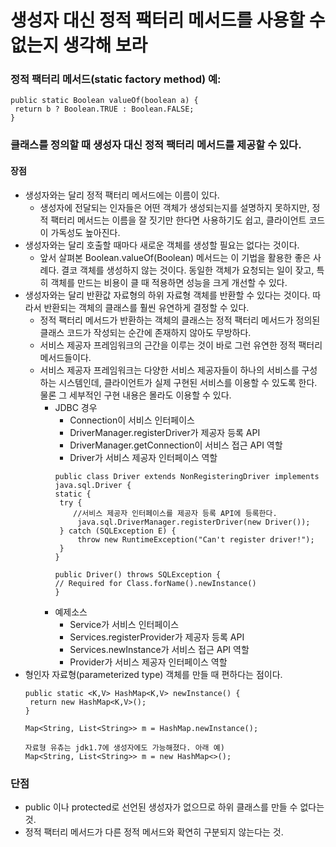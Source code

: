 # 생성자 대신 정적 팩터리 메서드를 사용할 수 없는지 생각해 보라

### 정적 팩터리 메서드(static factory method) 예:
````
public static Boolean valueOf(boolean a) { 
 return b ? Boolean.TRUE : Boolean.FALSE;
}
````

### 클래스를 정의할 때 생성자 대신 정적 팩터리 메서드를 제공할 수 있다.
#### 장점
 - 생성자와는 달리 정적 팩터리 메서드에는 이름이 있다.
   - 생성자에 전달되는 인자들은 어떤 객체가 생성되는지를 설명하지 못하지만, 정적 팩터리 메서드는 이름을 잘 짓기만 한다면 사용하기도 쉽고, 클라이언트 코드이 가독성도 높아진다.
 - 생성자와는 달리 호출할 때마다 새로운 객체를 생성할 필요는 없다는 것이다.
   - 앞서 살펴본 Boolean.valueOf(Boolean) 메서드는 이 기법을 활용한 좋은 사례다. 결코 객체를 생성하지 않는 것이다. 동일한 객체가 요청되는 일이 잦고, 특히 객체를 만드는 비용이 클 때 적용하면 성능을 크게 개선할 수 있다.
 - 생성자와는 달리 반환값 자료형의 하위 자료형 객체를 반환할 수 있다는 것이다. 따라서 반환되는 객체의 클래스를 훨씬 유연하게 결정할 수 있다. 
    - 정적 팩터리 메서드가 반환하는 객체의 클래스는 정적 팩터리 메서드가 정의된 클래스 코드가 작성되는 순간에 존재하지 않아도 무방하다.
    - 서비스 제공자 프레임워크의 근간을 이루는 것이 바로 그런 유연한 정적 팩터리 메서드들이다.
    - 서비스 제공자 프레임워크는 다양한 서비스 제공자들이 하나의 서비스를 구성하는 시스템인데, 클라이언트가 실제 구현된 서비스를 이용할 수 있도록 한다. 물론 그 세부적인 구현 내용은 몰라도 이용할 수 있다.
      - JDBC 경우
        - Connection이 서비스 인터페이스
        - DriverManager.registerDriver가 제공자 등록 API
        - DriverManager.getConnection이 서비스 접근 API 역할
        - Driver가 서비스 제공자 인터페이스 역할
        ```
        public class Driver extends NonRegisteringDriver implements java.sql.Driver {
        static {
         try {
            //서비스 제공자 인터페이스를 제공자 등록 API에 등록한다.
             java.sql.DriverManager.registerDriver(new Driver());
         } catch (SQLException E) {
             throw new RuntimeException("Can't register driver!");
         }
        }
        
        public Driver() throws SQLException {
        // Required for Class.forName().newInstance()
        }
        ```
      - 예제소스
        - Service가 서비스 인터페이스
        - Services.registerProvider가 제공자 등록 API
        - Services.newInstance가 서비스 접근 API 역할
        - Provider가 서비스 제공자 인터페이스 역할
 - 형인자  자료형(parameterized type) 객체를 만들 때 편하다는 점이다.
   ```
   public static <K,V> HashMap<K,V> newInstance() {
    return new HashMap<K,V>();
   }
   
   Map<String, List<String>> m = HashMap.newInstance();
   
   자료형 유츄는 jdk1.7에 생성자에도 가능해졌다. 아래 예)
   Map<String, List<String>> m = new HashMap<>();
   ```
### 단점
 - public 이나 protected로 선언된 생성자가 없으므로 하위 클래스를 만들 수 없다는 것.
 - 정적 팩터리 메서드가 다른 정적 메서드와 확연히 구분되지 않는다는 것.